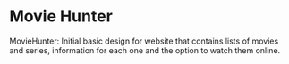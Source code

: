 # Movie Hunter

MovieHunter: Initial basic design for website that contains lists of movies and series, information for each one and the option to watch them online.
